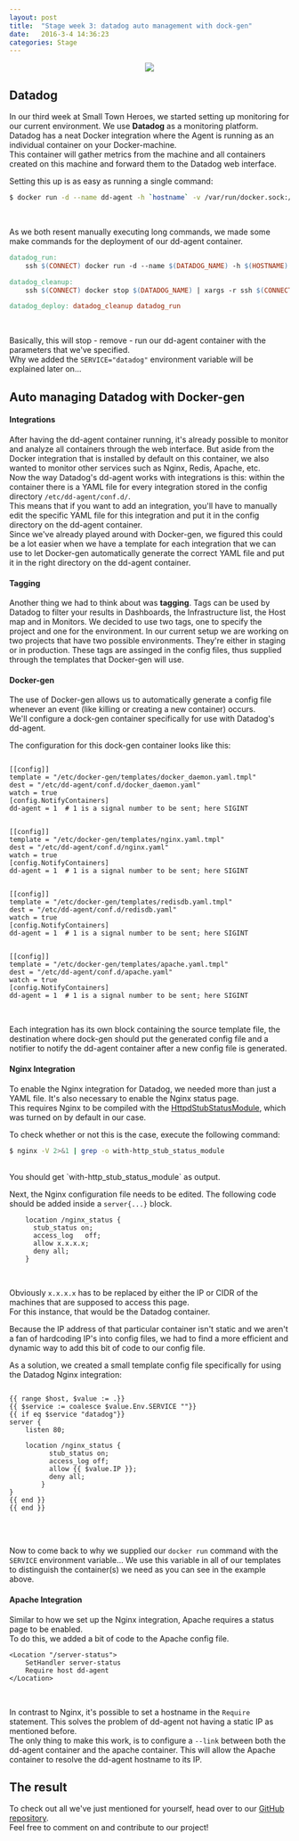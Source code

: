 ```yaml
---
layout: post
title:  "Stage week 3: datadog auto management with dock-gen"
date:   2016-3-4 14:36:23
categories: Stage
---
```


<div style="text-align:center"><img src ="../../../../images/datadogtest.png" style="max-width:100%" style="padding-bottom:25px"/></div>

## **Datadog**

In our third week at Small Town Heroes, we started setting up monitoring for our current environment. We use **Datadog** as a monitoring platform.  
Datadog has a neat Docker integration where the Agent is running as an individual container on your Docker-machine.  
This container will gather metrics from the machine and all containers created on this machine and forward them to the Datadog web interface.  
  
Setting this up is as easy as running a single command:

```bash
$ docker run -d --name dd-agent -h `hostname` -v /var/run/docker.sock:/var/run/docker.sock -v /proc/:/host/proc/:ro -v /sys/fs/cgroup/:/host/sys/fs/cgroup:ro -v /opt/dd-agent-conf.d:/conf.d:ro -e API_KEY={your_api_key_here} datadog/docker-dd-agent
```
<br />

As we both resent manually executing long commands, we made some make commands for the deployment of our dd-agent container.  

```makefile
datadog_run:
	ssh $(CONNECT) docker run -d --name $(DATADOG_NAME) -h $(HOSTNAME) -v /var/run/docker.sock:/var/run/docker.sock -v /proc/:/host/proc/:ro -v /sys/fs/cgroup/:/host/sys/fs/cgroup:ro -v /opt/dd-agent-conf.d:/conf.d:ro -e API_KEY=$(API_KEY) -e SERVICE="datadog" datadog/docker-dd-agent

datadog_cleanup:
	ssh $(CONNECT) docker stop $(DATADOG_NAME) | xargs -r ssh $(CONNECT) docker rm 

datadog_deploy: datadog_cleanup datadog_run	
```
<br />

Basically, this will stop - remove - run our dd-agent container with the parameters that we've specified.  
Why we added the `SERVICE="datadog"` environment variable will be explained later on...  

## **Auto managing Datadog with Docker-gen**
  
#### **Integrations** 

After having the dd-agent container running, it's already possible to monitor and analyze all containers through the web interface.
But aside from the Docker integration that is installed by default on this container, we also wanted to monitor other services such as Nginx, Redis, Apache, etc.  
Now the way Datadog's dd-agent works with integrations is this: within the container there is a YAML file for every integration stored in the config directory `/etc/dd-agent/conf.d/`.  
This means that if you want to add an integration, you'll have to manually edit the specific YAML file for this integration and put it in the config directory on the dd-agent container.  
Since we've already played around with Docker-gen, we figured this could be a lot easier when we have a template for each integration that we can use to let Docker-gen automatically generate the correct YAML file and put it in the right directory on the dd-agent container.  

#### **Tagging**

Another thing we had to think about was **tagging**. Tags can be used by Datadog to filter your results in Dashboards, the Infrastructure list, the Host map and in Monitors.
We decided to use two tags, one to specify the project and one for the environment. In our current setup we are working on two projects that have two possible environments. They're either in staging or in production. These tags are assinged in the config files, thus supplied through the templates that Docker-gen will use.


#### **Docker-gen**

The use of Docker-gen allows us to automatically generate a config file whenever an event (like killing or creating a new container) occurs.  
We'll configure a dock-gen container specifically for use with Datadog's dd-agent.  


The configuration for this dock-gen container looks like this:

```

[[config]]
template = "/etc/docker-gen/templates/docker_daemon.yaml.tmpl"
dest = "/etc/dd-agent/conf.d/docker_daemon.yaml"
watch = true
[config.NotifyContainers]
dd-agent = 1  # 1 is a signal number to be sent; here SIGINT


[[config]]
template = "/etc/docker-gen/templates/nginx.yaml.tmpl"
dest = "/etc/dd-agent/conf.d/nginx.yaml"
watch = true
[config.NotifyContainers]
dd-agent = 1  # 1 is a signal number to be sent; here SIGINT


[[config]]
template = "/etc/docker-gen/templates/redisdb.yaml.tmpl"
dest = "/etc/dd-agent/conf.d/redisdb.yaml"
watch = true
[config.NotifyContainers]
dd-agent = 1  # 1 is a signal number to be sent; here SIGINT


[[config]]
template = "/etc/docker-gen/templates/apache.yaml.tmpl"
dest = "/etc/dd-agent/conf.d/apache.yaml"
watch = true
[config.NotifyContainers]
dd-agent = 1  # 1 is a signal number to be sent; here SIGINT
```
<br />

Each integration has its own block containing the source template file, the destination where dock-gen should put the generated config file and a notifier to notify the dd-agent container after a new config file is generated.

#### **Nginx Integration**

To enable the Nginx integration for Datadog, we needed more than just a YAML file. It's also necessary to enable the Nginx status page.  
This requires Nginx to be compiled with the <a href="http://nginx.org/en/docs/http/ngx_http_stub_status_module.html">HttpdStubStatusModule</a>, which was turned on by default in our case.  

To check whether or not this is the case, execute the following command:

```bash
$ nginx -V 2>&1 | grep -o with-http_stub_status_module
```
<br />  
You should get `with-http_stub_status_module` as output.  
  
Next, the Nginx configuration file needs to be edited. The following code should be added inside a `server{...}` block.

```
	location /nginx_status {
	  stub_status on;
	  access_log   off;
	  allow x.x.x.x;
	  deny all;
	}
```
<br />

Obviously `x.x.x.x` has to be replaced by either the IP or CIDR of the machines that are supposed to access this page.  
For this instance, that would be the Datadog container.  
  
Because the IP address of that particular container isn't static and we aren't a fan of hardcoding IP's into config files, we had to find a more efficient and dynamic way to add this bit of code to our config file.  

As a solution, we created a small template config file specifically for using the Datadog Nginx integration:

<pre>
<code>
&#123;{ range $host, $value := .}}
&#123;{ $service := coalesce $value.Env.SERVICE ""}}
&#123;{ if eq $service "datadog"}}
server {
	listen 80;

	location /nginx_status {
          stub_status on;
          access_log off;
 		  allow &#123;{ $value.IP }};
          deny all;
        }
}
&#123;&#123; end }}
&#123;{ end }}
</code>
</pre>
<br />

Now to come back to why we supplied our `docker run` command with the `SERVICE` environment variable... We use this variable in all of our templates to distinguish the container(s) we need as you can see in the example above. 

#### **Apache Integration**


Similar to how we set up the Nginx integration, Apache requires a status page to be enabled.  
To do this, we added a bit of code to the Apache config file.

```
<Location "/server-status">
    SetHandler server-status
    Require host dd-agent
</Location>
```
<br />

In contrast to Nginx, it's possible to set a hostname in the `Require` statement. This solves the problem of dd-agent not having a static IP as mentioned before.  
The only thing to make this work, is to configure a `--link` between both the dd-agent container and the apache container. This will allow the Apache container to resolve the dd-agent hostname to its IP.  

## **The result**

To check out all we've just mentioned for yourself, head over to our <a href="https://github.com/t0t0/DataDog_Config_Generator">GitHub repository</a>.  
Feel free to comment on and contribute to our project!

